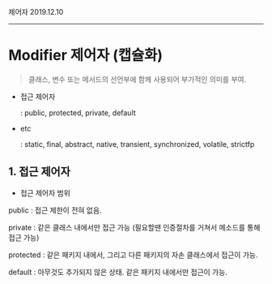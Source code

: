제어자																																								2019.12.10

---

# Modifier 제어자 (캡슐화)

> 클래스, 변수 또는 메서드의 선언부에 함께 사용되어 부가적인 의미를 부여.



* 접근 제어자

  : public, protected, private, default

* etc

  : static, final, abstract, native, transient, synchronized, volatile, strictfp







## 1. 접근 제어자

* 접근 제어자 범위

public : 접근 제한이 전혀 없음.

private : 같은 클래스 내에서만 접근 가능 (필요할땐 인증절차를 거쳐서 메소드를 통해 접근 가능)

protected : 같은 패키지 내에서, 그리고 다른 패키지의 자손 클래스에서 접근이 가능.

default : 아무것도 추가되지 않은 상태. 같은 패키지 내에서만 접근이 가능.

